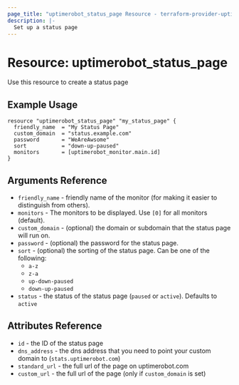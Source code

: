 ```yaml
---
page_title: "uptimerobot_status_page Resource - terraform-provider-uptimerobot"
description: |-
  Set up a status page
---
```


# Resource: uptimerobot_status_page

Use this resource to create a status page

## Example Usage

```hcl
resource "uptimerobot_status_page" "my_status_page" {
  friendly_name  = "My Status Page"
  custom_domain  = "status.example.com"
  password       = "WeAreAwsome"
  sort           = "down-up-paused"
  monitors       = [uptimerobot_monitor.main.id]
}
```

## Arguments Reference

* `friendly_name` - friendly name of the monitor (for making it easier to distinguish from others).
* `monitors` - The monitors to be displayed. Use `[0]` for all monitors (default).
* `custom_domain` - (optional) the domain or subdomain that the status page will run on.
* `password` - (optional) the password for the status page.
* `sort` - (optional) the sorting of the status page. Can be one of the following:
  - `a-z`
  - `z-a`
  - `up-down-paused`
  - `down-up-paused`
* `status` - the status of the status page (`paused` or `active`). Defaults to `active`

## Attributes Reference

* `id` - the ID of the status page
* `dns_address` - the dns address that you need to point your custom domain to (`stats.uptimerobot.com`)
* `standard_url` - the full url of the page on uptimerobot.com
* `custom_url` - the full url of the page (only if `custom_domain` is set)
